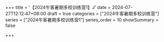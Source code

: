 +++
title = '【2024牛客暑期多校训练营1】J'
date = 2024-07-27T12:12:47+08:00
draft = true
categories = ["2024牛客暑期多校训练营"]
series = ["2024牛客暑期多校训练营1"]
series_order = 10
showSummary = false

+++
